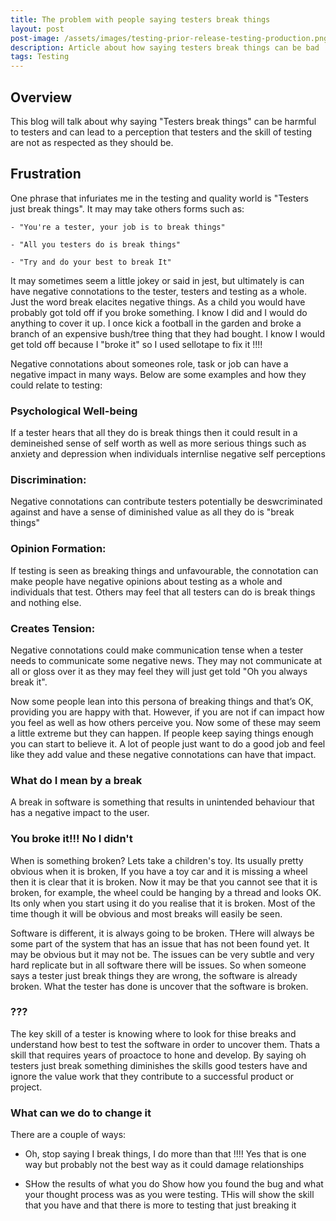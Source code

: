 ```yaml
---
title: The problem with people saying testers break things
layout: post
post-image: /assets/images/testing-prior-release-testing-production.png
description: Article about how saying testers break things can be bad
tags: Testing
---
```


## Overview

This blog will talk about why saying "Testers break things" can be harmful to testers and can lead to a perception that testers and the skill of testing are not as respected as they should be. 

## Frustration

 One phrase that infuriates me in the testing and quality world is "Testers just break things". It may may take others forms such as: 

	- "You're a tester, your job is to break things"

	- "All you testers do is break things"

	- "Try and do your best to break It"


It may sometimes seem a little jokey or said in jest, but ultimately is can have negative connotations to the tester, testers and testing as a whole. Just the word break elacites negative things. As a child you would have probably got told off if you broke something. I know I did and I would do anything to cover it up. I once kick a football in the garden and broke a branch of an expensive bush/tree thing that they had bought. I know I would get told off because I "broke it" so I used sellotape to fix it !!!! 

Negative connotations about someones role, task or job can have a negative impact in many ways. Below are some examples and how they could relate to testing:

### Psychological Well-being
If a tester hears that all they do is break things then it could result in a demineished sense of self worth as well as more serious things such as anxiety and depression when individuals internlise negative self perceptions

### Discrimination:
Negative connotations can contribute testers potentially be deswcriminated against and have a sense of diminished value as all they do is "break things"

### Opinion Formation:
If testing is seen as breaking things and unfavourable, the connotation can make people have negative opinions about testing as a whole and individuals that test. Others may feel that all testers can do is break things and nothing else.

### Creates Tension:
Negative connotations could make communication tense when a tester needs to communicate some negative news. They may not communicate at all or gloss over it as they may feel they will just get told "Oh you always break it".

Now some people lean into this persona of breaking things and that’s OK, providing you are happy with that. However, if you are not if can impact how you feel as well as how others perceive you. Now some of these may seem a little extreme but they can happen. If people keep saying things enough you can start to believe it. A lot of people just want to do a good job and feel like they add value and these negative connotations can have that impact. 


### What do I mean by a break

A break in software is something that results in unintended behaviour that has  a negative impact to the user.

### You broke it!!! No I didn't

When is something broken? Lets take a children's toy. Its usually pretty obvious when it is broken, If you have a toy car and it is missing a wheel then it is clear that it is broken. Now it may be that you cannot see that it is broken, for example, the wheel could be hanging by a thread and looks OK. Its only when you start using it do you realise that it is broken. Most of the time though it will be obvious and most breaks will easily be seen. 

Software is different, it is always going to be broken. THere will always be some part of the system that has an issue that has not been found yet. It may be obvious but it may not be. The issues can be very subtle and very hard replicate but in all software there will be issues. So when someone says a tester just break things they are wrong, the software is already broken. What the tester has done is uncover that the software is broken. 

### ???

The key skill of a tester is knowing where to look for thise breaks and understand how best to test the software in order to uncover them. Thats a skill that requires years of proactoce to hone and develop. By saying oh testers just break something diminishes the skills good testers have and ignore the value work that they contribute to a successful product or project. 

### What can we do to change it

There are a couple of ways:

 - Oh, stop saying I break things, I do more than that !!!!
	Yes that is one way but probably not the best way as it could damage relationships

 - SHow the results of what you do 
	Show how you found the bug and what your thought process was as you were testing. THis will show the skill that you have and that there is more to testing that just breaking it


